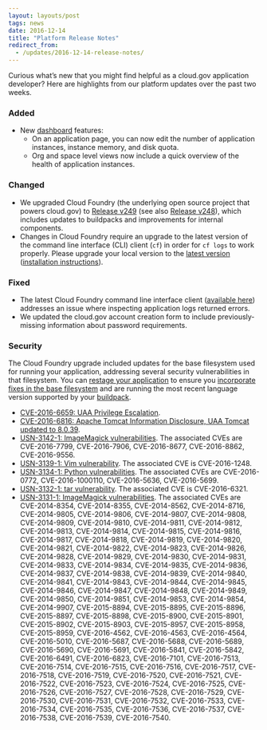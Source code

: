 ```yaml
---
layout: layouts/post
tags: news
date: 2016-12-14
title: "Platform Release Notes"
redirect_from:
  - /updates/2016-12-14-release-notes/
---
```


Curious what’s new that you might find helpful as a cloud.gov application developer? Here are highlights from our platform updates over the past two weeks.

<!--more-->

### Added

- New [dashboard](https://dashboard.fr.cloud.gov) features:
  - On an application page, you can now edit the number of application instances, instance memory, and disk quota.
  - Org and space level views now include a quick overview of the health of application instances.

### Changed

- We upgraded Cloud Foundry (the underlying open source project that powers cloud.gov) to [Release v249](https://github.com/cloudfoundry/cf-release/releases/tag/v249) (see also [Release v248](https://github.com/cloudfoundry/cf-release/releases/tag/v248)), which includes updates to buildpacks and improvements for internal components.
- Changes in Cloud Foundry require an upgrade to the latest version of the command line interface (CLI) client (`cf`) in order for `cf logs` to work properly. Please upgrade your local version to the [latest version](https://github.com/cloudfoundry/cli/releases/latest) ([installation instructions](https://docs.cloudfoundry.org/cf-cli/install-go-cli.html)).

### Fixed

- The latest Cloud Foundry command line interface client ([available here](https://github.com/cloudfoundry/cli/releases/latest)) addresses an issue where inspecting application logs returned errors.
- We updated the cloud.gov account creation form to include previously-missing information about password requirements.

### Security

The Cloud Foundry upgrade included updates for the base filesystem used for running your application, addressing several security vulnerabilities in that filesystem. You can [restage your application](https://cli.cloudfoundry.org/en-US/cf/restage.html) to ensure you [incorporate fixes in the base filesystem](https://docs.cloudfoundry.org/devguide/deploy-apps/stacks.html#cli-commands) and are running the most recent language version supported by your [buildpack](https://docs.cloudfoundry.org/buildpacks/).

- [CVE-2016-6659: UAA Privilege Escalation](https://pivotal.io/security/cve-2016-6659).
- [CVE-2016-6816: Apache Tomcat Information Disclosure, UAA Tomcat updated to 8.0.39](https://tomcat.apache.org/security-9.html).
- [USN-3142-1: ImageMagick vulnerabilities](https://www.ubuntu.com/usn/USN-3142-1/). The associated CVEs are CVE-2016-7799, CVE-2016-7906, CVE-2016-8677, CVE-2016-8862, CVE-2016-9556.
- [USN-3139-1: Vim vulnerability](https://www.ubuntu.com/usn/USN-3139-1/). The associated CVE is CVE-2016-1248.
- [USN-3134-1: Python vulnerabilities](https://www.ubuntu.com/usn/USN-3134-1/). The associated CVEs are CVE-2016-0772, CVE-2016-1000110, CVE-2016-5636, CVE-2016-5699.
- [USN-3132-1: tar vulnerability](https://www.ubuntu.com/usn/USN-3132-1/). The associated CVE is CVE-2016-6321.
- [USN-3131-1: ImageMagick vulnerabilities](https://www.ubuntu.com/usn/USN-3131-1/). The associated CVEs are CVE-2014-8354, CVE-2014-8355, CVE-2014-8562, CVE-2014-8716, CVE-2014-9805, CVE-2014-9806, CVE-2014-9807, CVE-2014-9808, CVE-2014-9809, CVE-2014-9810, CVE-2014-9811, CVE-2014-9812, CVE-2014-9813, CVE-2014-9814, CVE-2014-9815, CVE-2014-9816, CVE-2014-9817, CVE-2014-9818, CVE-2014-9819, CVE-2014-9820, CVE-2014-9821, CVE-2014-9822, CVE-2014-9823, CVE-2014-9826, CVE-2014-9828, CVE-2014-9829, CVE-2014-9830, CVE-2014-9831, CVE-2014-9833, CVE-2014-9834, CVE-2014-9835, CVE-2014-9836, CVE-2014-9837, CVE-2014-9838, CVE-2014-9839, CVE-2014-9840, CVE-2014-9841, CVE-2014-9843, CVE-2014-9844, CVE-2014-9845, CVE-2014-9846, CVE-2014-9847, CVE-2014-9848, CVE-2014-9849, CVE-2014-9850, CVE-2014-9851, CVE-2014-9853, CVE-2014-9854, CVE-2014-9907, CVE-2015-8894, CVE-2015-8895, CVE-2015-8896, CVE-2015-8897, CVE-2015-8898, CVE-2015-8900, CVE-2015-8901, CVE-2015-8902, CVE-2015-8903, CVE-2015-8957, CVE-2015-8958, CVE-2015-8959, CVE-2016-4562, CVE-2016-4563, CVE-2016-4564, CVE-2016-5010, CVE-2016-5687, CVE-2016-5688, CVE-2016-5689, CVE-2016-5690, CVE-2016-5691, CVE-2016-5841, CVE-2016-5842, CVE-2016-6491, CVE-2016-6823, CVE-2016-7101, CVE-2016-7513, CVE-2016-7514, CVE-2016-7515, CVE-2016-7516, CVE-2016-7517, CVE-2016-7518, CVE-2016-7519, CVE-2016-7520, CVE-2016-7521, CVE-2016-7522, CVE-2016-7523, CVE-2016-7524, CVE-2016-7525, CVE-2016-7526, CVE-2016-7527, CVE-2016-7528, CVE-2016-7529, CVE-2016-7530, CVE-2016-7531, CVE-2016-7532, CVE-2016-7533, CVE-2016-7534, CVE-2016-7535, CVE-2016-7536, CVE-2016-7537, CVE-2016-7538, CVE-2016-7539, CVE-2016-7540.
